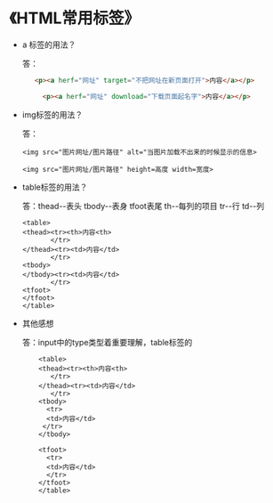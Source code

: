 # 《HTML常用标签》
* a 标签的用法？

  答：
  ````HTML
     <p><a herf="网址" target="不把网址在新页面打开">内容</a></p>

       <p><a herf="网址" download="下载页面起名字">内容</a></p>
  ````
* img标签的用法？

  答：
  ```
  <img src="图片网址/图片路径" alt="当图片加载不出来的时候显示的信息>

  <img src="图片网址/图片路径" height=高度 width=宽度>

  ```

* table标签的用法？

  答：thead--表头
      tbody--表身
      tfoot表尾
      th--每列的项目
      tr--行
      td--列
  ```
  <table>
  <thead><tr><th>内容<th>
         </tr>
  </thead><tr><td>内容</td>
         </tr>
  <tbody>
  </tbody><tr><td>内容</td>
         </tr>
  <tfoot>
  </tfoot>
  </table>
  ```
* 其他感想

  答：input中的type类型着重要理解，table标签的
  ```
      <table>
      <thead><tr><th>内容<th>
         </tr>
      </thead><tr><td>内容</td>
         </tr>
      <tbody>
        <tr>
        <td>内容</td>
       </tr>
      </tbody>
      
      <tfoot>
        <tr>
        <td>内容</td>
        </tr>
      </tfoot>
      </table>
    ```  